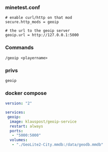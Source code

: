 
### minetest.conf
```
# enable curl/http on that mod
secure.http_mods = geoip

# the url to the geoip server
geoip.url = http://127.0.0.1:5000
```

### Commands
```
/geoip <playername>
```


### privs
```
geoip
```

### docker compose

```yml
version: "2"

services:
 geoip:
  image: klauspost/geoip-service
  restart: always
  ports:
   - "5000:5000"
  volumes:
   - "./GeoLite2-City.mmdb:/data/geodb.mmdb"
```
